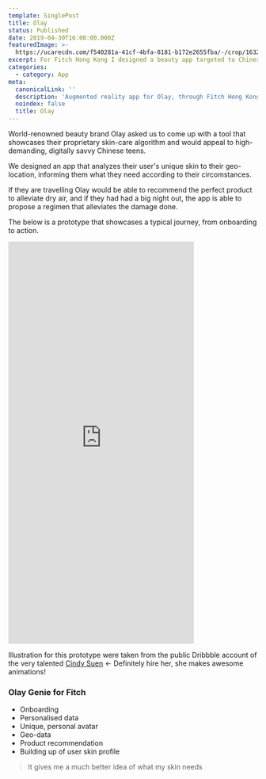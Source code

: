 ```yaml
---
template: SinglePost
title: Olay
status: Published
date: 2019-04-30T16:00:00.000Z
featuredImage: >-
  https://ucarecdn.com/f540281a-41cf-4bfa-8181-b172e2655fba/-/crop/1632x1777/0,672/-/preview/
excerpt: For Fitch Hong Kong I designed a beauty app targeted to Chinese teens.
categories:
  - category: App
meta:
  canonicalLink: ''
  description: 'Augmented reality app for Olay, through Fitch Hong Kong'
  noindex: false
  title: Olay
---
```

World-renowned beauty brand Olay asked us to come up with a tool that showcases their proprietary skin-care algorithm and would appeal to high-demanding, digitally savvy Chinese teens.

We designed an app that analyzes their user's unique skin to their geo-location, informing them what they need according to their circomstances.

If they are travelling Olay would be able to recommend the perfect product to alleviate dry air, and if they had had a big night out, the app is able to propose a regimen that alleviates the damage done.

The below is a prototype that showcases a typical journey, from onboarding to action.

<iframe width="375" height="812" src="https://fitch-olay-genie-201906-1.netlify.com/" frameborder="0" allow="accelerometer; autoplay; encrypted-media; gyroscope; picture-in-picture" allowfullscreen></iframe>

Illustration for this prototype were taken from the public Dribbble account of the very talented [Cindy Suen](https://dribbble.com/cindysuen) ← Definitely hire her, she makes awesome animations!

### Olay Genie for Fitch

* Onboarding
* Personalised data
* Unique, personal avatar
* Geo-data
* Product recommendation
* Building up of user skin profile

> It gives me a much better idea of what my skin needs
